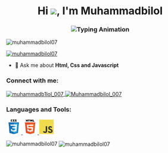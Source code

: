 <h1 align="center">Hi <img src="https://media.giphy.com/media/hvRJCLFzcasrR4ia7z/giphy.gif" width="50px">, I'm Muhammadbilol</h1>
<h3 align="center">
  <img src="https://readme-typing-svg.herokuapp.com?size=24&color=00FF00&width=700&lines=I+am+a+frontend+developer+from+Uzbekistan!&center=true&repeat=false" alt="Typing Animation">
</h3>

<p align="left"> 
  <img src="https://komarev.com/ghpvc/?username=muhammadbilol07&label=Profile%20views&color=0e75b6&style=flat" alt="muhammadbilol07" /> 
</p>

<p align="left"> 
  <a href="https://github.com/ryo-ma/github-profile-trophy">
    <img src="https://github-profile-trophy.vercel.app/?username=muhammadbilol07" alt="muhammadbilol07" />
  </a> 
</p>

- 💬 Ask me about **Html, Css and Javascript**

<h3 align="left">Connect with me:</h3>
<p align="left">
  <a href="https://instagram.com/muhammadb1lol_007" target="blank">
    <img align="center" src="https://raw.githubusercontent.com/rahuldkjain/github-profile-readme-generator/master/src/images/icons/Social/instagram.svg" alt="muhammadb1lol_007" height="30" width="40" />
  </a>
  <a href="https://www.youtube.com/c/Muhammadbilol_007" target="blank">
    <img align="center" src="https://raw.githubusercontent.com/rahuldkjain/github-profile-readme-generator/master/src/images/icons/Social/youtube.svg" alt="Muhammadbilol_007" height="30" width="40" />
  </a>
</p>

<h3 align="left">Languages and Tools:</h3>
<p align="left"> 
  <a href="https://www.w3schools.com/css/" target="_blank" rel="noreferrer"> 
    <img src="https://raw.githubusercontent.com/devicons/devicon/master/icons/css3/css3-original-wordmark.svg" alt="css3" width="40" height="40"/> 
  </a> 
  <a href="https://www.w3.org/html/" target="_blank" rel="noreferrer"> 
    <img src="https://raw.githubusercontent.com/devicons/devicon/master/icons/html5/html5-original-wordmark.svg" alt="html5" width="40" height="40"/> 
  </a> 
  <a href="https://developer.mozilla.org/en-US/docs/Web/JavaScript" target="_blank" rel="noreferrer"> 
    <img src="https://raw.githubusercontent.com/devicons/devicon/master/icons/javascript/javascript-original.svg" alt="javascript" width="40" height="40"/> 
  </a> 
</p>

<p>
  <img align="left" src="https://github-readme-stats.vercel.app/api/top-langs?username=muhammadbilol07&show_icons=true&locale=en&layout=compact" alt="muhammadbilol07" />
</p>

<p>
  &nbsp;<img align="center" src="https://github-readme-stats.vercel.app/api?username=muhammadbilol07&show_icons=true&locale=en" alt="muhammadbilol07" />
</p>
